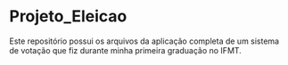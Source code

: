 # Projeto_Eleicao
 Este repositório possui os arquivos da aplicação completa de um sistema de votação que fiz durante minha primeira graduação no IFMT.
